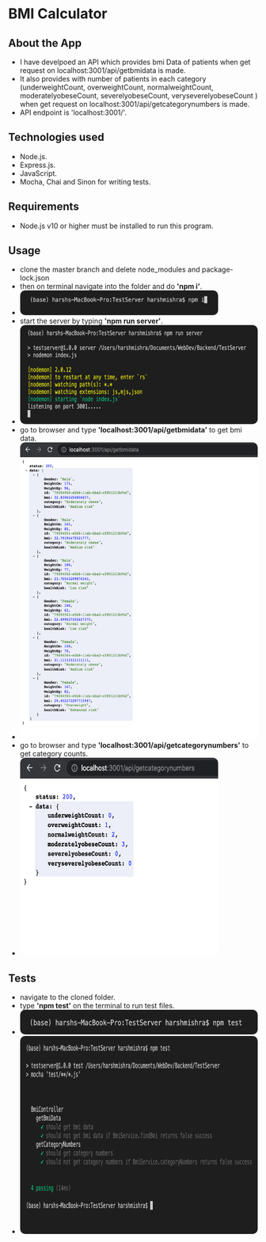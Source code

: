 # BMI Calculator
## About the App
- I have develpoed an API which provides bmi Data of patients when get request on localhost:3001/api/getbmidata is made.
- It also provides with number of patients in each category (underweightCount, overweightCount, normalweightCount, moderatelyobeseCount, severelyobeseCount, veryseverelyobeseCount ) when get request on localhost:3001/api/getcategorynumbers is made.
- API endpoint is 'localhost:3001/'.
## Technologies used
- Node.js.
- Express.js.
- JavaScript.
- Mocha, Chai and Sinon for writing tests.
## Requirements
- Node.js v10 or higher must be installed to run this program.
## Usage
- clone the master branch and delete node_modules and package-lock.json
- then on terminal navigate into the folder and do **'npm i'**.
- <img src = "img/npmI.png" width = "400" height = "50" style = "border-radius: 10px"/>
- start the server by typing **'npm run server'**.
- <img src = "img/npmRunServer-1.png" width = "600" height = "200" style = "border-radius: 10px"/>
- go to browser and type **'localhost:3001/api/getbmidata'** to get bmi data.
- <img src = "img/getBmiData-1.png" width = "600" height = "600" style = "border-radius: 10px" />
- go to browser and type **'localhost:3001/api/getcategorynumbers'** to get category counts.
- <img src = "img/getCategoryNumbers.png" width = "400" height = "400" style = "border-radius: 10px" />
## Tests
- navigate to the cloned folder.
- type **'npm test'** on the terminal to run test files.
- <img src = "img/npmTest.png" width = "500" height = "50" style = "border-radius: 10px"/>
- <img src = "img/npmTest-1.png" width = "600" height = "400" style = "border-radius: 10px"/>
